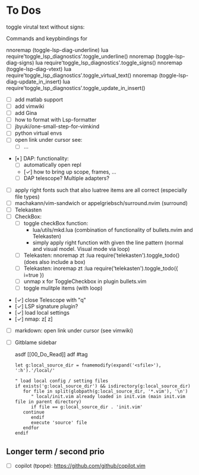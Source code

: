 
# To Dos

toggle virutal text without signs:

Commands and keypbindings for

nnoremap <silent> <Plug>(toggle-lsp-diag-underline) <cmd>lua require'toggle_lsp_diagnostics'.toggle_underline()<CR>
nnoremap <silent> <Plug>(toggle-lsp-diag-signs) <cmd>lua require'toggle_lsp_diagnostics'.toggle_signs()<CR>
nnoremap <silent> <Plug>(toggle-lsp-diag-vtext) <cmd>lua require'toggle_lsp_diagnostics'.toggle_virtual_text()<CR>
nnoremap <silent> <Plug>(toggle-lsp-diag-update_in_insert) <cmd>lua require'toggle_lsp_diagnostics'.toggle_update_in_insert()<CR>
 
- [ ] add matlab support
- [ ] add vimwiki
- [ ] add Gina
- [ ] how to format with Lsp-formatter
- [ ] jbyuki/one-small-step-for-vimkind
- [ ] python virtual envs
- [ ] open link under cursor see:
  - [ ] ...
- [◐] DAP: functionality:
  - [ ] automatically open repl
  - [✓] how to bring up scope, frames, ...
  - [ ] DAP telescope? Multiple adapters?
- [ ] apply right fonts such that also luatree items are all correct (especially file types)
- [ ] machakann/vim-sandwich or appelgriebsch/surround.nvim (surround)
- [ ] Telekasten
- [ ] CheckBox:
  - [ ] toggle checkBox function:
    - lua/utils/mkd.lua  (combination of functionality of bullets.nvim and Telekasten)
    - simply apply right function with <c-space> given the line pattern (normal and visual model. Visual mode via loop)
  - [ ] Telekasten: nnoremap <leader>zt :lua require('telekasten').toggle_todo()<CR>    (does also include a box)
  - [ ] Telekasten: inoremap <leader>zt <ESC>:lua require('telekasten').toggle_todo({ i=true })<CR>
  - [ ] unmap <leader>x for ToggleCheckbox in plugin bullets.vim
  - [ ] toggle mulitple items (with loop)
- [✓] close Telescope with "q"
- [✓] LSP signature plugin?
- [✓] load local settings
- [✓] nmap: z[ z]
- [ ] markdown: open link under cursor (see vimwiki)
- [ ] Gitblame sidebar

  asdf [[00_Do_Read]]
  adf #tag

  ```vim
  let g:local_source_dir = fnamemodify(expand('<sfile>'), ':h').'/local/'

  " load local config / setting files
  if exists('g:local_source_dir') && isdirectory(g:local_source_dir)
     for file in split(globpath(g:local_source_dir, '*.vim'), '\n')
        " local/init.vim already loaded in init.vim (main init.vim file in parent directory)
        if file == g:local_source_dir . 'init.vim'
     continue
        endif
        execute 'source' file
     endfor
  endif
  ```

## Longer term / second prio

- [ ] copilot (tpope): https://github.com/github/copilot.vim
